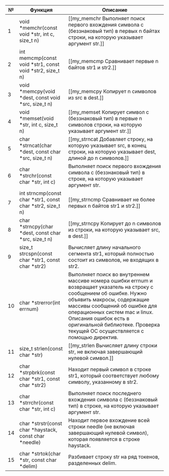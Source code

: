 | №   | Функция                                                   | Описание                                                                                                                                                                                                                                                                                                                       |
| --- | --------------------------------------------------------- | ------------------------------------------------------------------------------------------------------------------------------------------------------------------------------------------------------------------------------------------------------------------------------------------------------------------------------ |
| 1   | void *memchr(const void *str, int c, size_t n)            | [[my_memchr Выполняет поиск первого вхождения символа c (беззнаковый тип) в первых n байтах строки, на которую указывает аргумент str.]]                                                                                                                                                                                       |
| 2   | int memcmp(const void *str1, const void *str2, size_t n)  | [[my_memcmp Сравнивает первые n байтов str1 и str2.]]                                                                                                                                                                                                                                                                          |
| 3   | void *memcpy(void *dest, const void *src, size_t n)       | [[my_memcpy Копирует n символов из src в dest.]]                                                                                                                                                                                                                                                                               |
| 4   | void *memset(void *str, int c, size_t n)                  | [[my_memset Копирует символ c (беззнаковый тип) в первые n символов строки, на которую указывает аргумент str.]]                                                                                                                                                                                                               |
| 5   | char *strncat(char *dest, const char *src, size_t n)      | [[my_strncat Добавляет строку, на которую указывает src, в конец строки, на которую указывает dest, длиной до n символов.]]                                                                                                                                                                                                               |
| 6   | char *strchr(const char *str, int c)                      | Выполняет поиск первого вхождения символа c (беззнаковый тип) в строке, на которую указывает аргумент str.                                                                                                                                                                                                                     |
| 7   | int strncmp(const char *str1, const char *str2, size_t n) | [[my_strncmp Сравнивает не более первых n байтов str1 и str2.]]                                                                                                                                                                                                                                                                |
| 8   | char *strncpy(char *dest, const char *src, size_t n)      | [[my_strncpy Копирует до n символов из строки, на которую указывает src, в dest.]]                                                                                                                                                                                                                                             |
| 9   | size_t strcspn(const char *str1, const char *str2)        | Вычисляет длину начального сегмента str1, который полностью состоит из символов, не входящих в str2.                                                                                                                                                                                                                           |
| 10  | char *strerror(int errnum)                                | Выполняет поиск во внутреннем массиве номера ошибки errnum и возвращает указатель на строку с сообщением об ошибке. Нужно объявить макросы, содержащие массивы сообщений об ошибке для операционных систем mac и linux. Описания ошибок есть в оригинальной библиотеке. Проверка текущей ОС осуществляется с помощью директив. |
| 11  | size_t strlen(const char *str)                            | [[my_strlen Вычисляет длину строки str, не включая завершающий нулевой символ.]]                                                                                                                                                                                                                                               |
| 12  | char *strpbrk(const char *str1, const char *str2)         | Находит первый символ в строке str1, который соответствует любому символу, указанному в str2.                                                                                                                                                                                                                                  |
| 13  | char *strrchr(const char *str, int c)                     | Выполняет поиск последнего вхождения символа c (беззнаковый тип) в строке, на которую указывает аргумент str.                                                                                                                                                                                                                  |
| 14  | char *strstr(const char *haystack, const char *needle)    | Находит первое вхождение всей строки needle (не включая завершающий нулевой символ), которая появляется в строке haystack.                                                                                                                                                                                                     |
| 15  | char *strtok(char *str, const char *delim)                | Разбивает строку str на ряд токенов, разделенных delim.                                                                                                                                                                                                                                                                        |